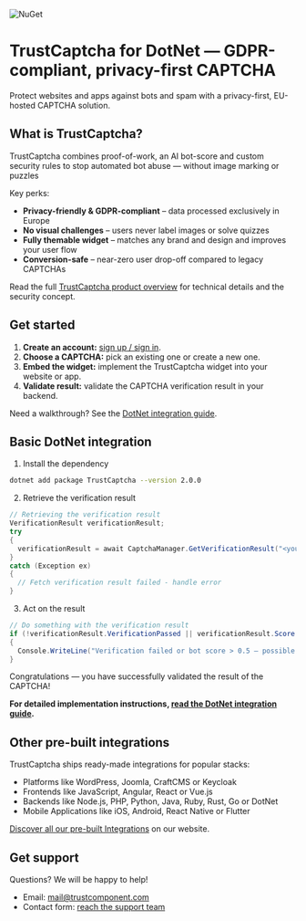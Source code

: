 ![NuGet](https://img.shields.io/nuget/v/trustcaptcha)

# TrustCaptcha for DotNet — GDPR-compliant, privacy-first CAPTCHA

Protect websites and apps against bots and spam with a privacy-first, EU-hosted CAPTCHA solution.


## What is TrustCaptcha?

TrustCaptcha combines proof-of-work, an AI bot-score and custom security rules to stop automated bot abuse — without image marking or puzzles

Key perks:
- **Privacy-friendly & GDPR-compliant** – data processed exclusively in Europe
- **No visual challenges** – users never label images or solve quizzes
- **Fully themable widget** – matches any brand and design and improves your user flow
- **Conversion-safe** – near-zero user drop-off compared to legacy CAPTCHAs

Read the full [TrustCaptcha product overview](https://www.trustcomponent.com/en/products/captcha) for technical details and the security concept.


## Get started

1. **Create an account:** [sign up / sign in](https://id.trustcomponent.com/en/signup).
2. **Choose a CAPTCHA:** pick an existing one or create a new one.
3. **Embed the widget:** implement the TrustCaptcha widget into your website or app.
4. **Validate result:** validate the CAPTCHA verification result in your backend.

Need a walkthrough? See the [DotNet integration guide](https://www.trustcomponent.com/en/products/captcha/integrations/dotnet-captcha).


## Basic DotNet integration

1. Install the dependency
```bash
dotnet add package TrustCaptcha --version 2.0.0
```

2. Retrieve the verification result
```c#
// Retrieving the verification result
VerificationResult verificationResult;
try
{
  verificationResult = await CaptchaManager.GetVerificationResult("<your_secret_key>", "<verification_token_from_your_client>");
}
catch (Exception ex)
{
  // Fetch verification result failed - handle error
}
```

3. Act on the result
```c#
// Do something with the verification result
if (!verificationResult.VerificationPassed || verificationResult.Score > 0.5)
{
  Console.WriteLine("Verification failed or bot score > 0.5 – possible automated request.");
}
```

Congratulations — you have successfully validated the result of the CAPTCHA!

**For detailed implementation instructions, [read the DotNet integration guide](https://www.trustcomponent.com/en/products/captcha/integrations/dotnet-captcha).**


## Other pre-built integrations

TrustCaptcha ships ready-made integrations for popular stacks:
- Platforms like WordPress, Joomla, CraftCMS or Keycloak
- Frontends like JavaScript, Angular, React or Vue.js
- Backends like Node.js, PHP, Python, Java, Ruby, Rust, Go or DotNet
- Mobile Applications like iOS, Android, React Native or Flutter

[Discover all our pre-built Integrations](https://www.trustcomponent.com/en/products/captcha/integrations) on our website.


## Get support

Questions? We will be happy to help!
- Email: [mail@trustcomponent.com](mailto:mail@trustcomponent.com)
- Contact form: [reach the support team](https://www.trustcomponent.com/en/contact-us)

